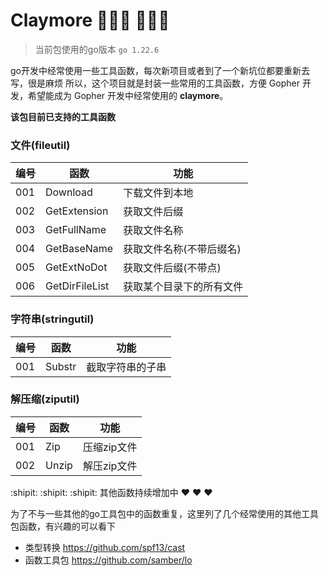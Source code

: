 # Claymore    :tada::tada::tada: :tada::tada::tada:

> 当前包使用的go版本 `go 1.22.6`

go开发中经常使用一些工具函数，每次新项目或者到了一个新坑位都要重新去写，很是麻烦
所以，这个项目就是封装一些常用的工具函数，方便 Gopher 开发，希望能成为 Gopher 开发中经常使用的 **claymore**。

**该包目前已支持的工具函数**

### 文件(fileutil) ###

| 编号  | 函数             | 功能            |   
|-----|----------------|---------------|
| 001 | Download       | 下载文件到本地       |
| 002 | GetExtension   | 获取文件后缀        |
| 003 | GetFullName    | 获取文件名称        |
| 004 | GetBaseName    | 获取文件名称(不带后缀名) |
| 005 | GetExtNoDot    | 获取文件后缀(不带点)   |
| 006 | GetDirFileList | 获取某个目录下的所有文件  |

### 字符串(stringutil) ###
| 编号  | 函数            | 功能            |   
|-----|---------------|---------------|
| 001 | Substr        | 截取字符串的子串      |

### 解压缩(ziputil) ###
| 编号  | 函数    | 功能      |   
|-----|-------|---------|
| 001 | Zip   | 压缩zip文件 |
| 002 | Unzip | 解压zip文件 |

:shipit: :shipit: :shipit: 其他函数持续增加中 :heart: :heart: :heart:

为了不与一些其他的go工具包中的函数重复，这里列了几个经常使用的其他工具包函数，有兴趣的可以看下
- 类型转换 https://github.com/spf13/cast
- 函数工具包 https://github.com/samber/lo
